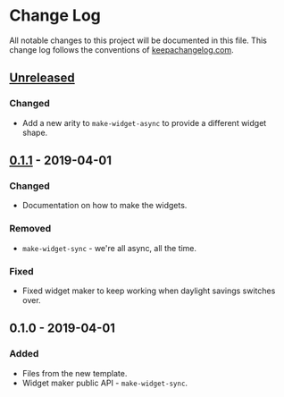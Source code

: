 # Change Log
All notable changes to this project will be documented in this file. This change log follows the conventions of [keepachangelog.com](http://keepachangelog.com/).

## [Unreleased]
### Changed
- Add a new arity to `make-widget-async` to provide a different widget shape.

## [0.1.1] - 2019-04-01
### Changed
- Documentation on how to make the widgets.

### Removed
- `make-widget-sync` - we're all async, all the time.

### Fixed
- Fixed widget maker to keep working when daylight savings switches over.

## 0.1.0 - 2019-04-01
### Added
- Files from the new template.
- Widget maker public API - `make-widget-sync`.

[Unreleased]: https://github.com/your-name/projecteuler/compare/0.1.1...HEAD
[0.1.1]: https://github.com/your-name/projecteuler/compare/0.1.0...0.1.1

